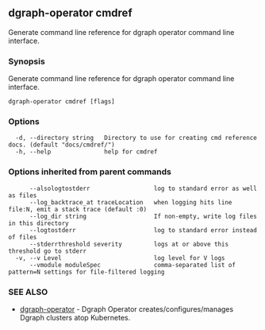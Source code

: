 ## dgraph-operator cmdref

Generate command line reference for dgraph operator command line interface.

### Synopsis

Generate command line reference for dgraph operator command line interface.

```
dgraph-operator cmdref [flags]
```

### Options

```
  -d, --directory string   Directory to use for creating cmd reference docs. (default "docs/cmdref/")
  -h, --help               help for cmdref
```

### Options inherited from parent commands

```
      --alsologtostderr                  log to standard error as well as files
      --log_backtrace_at traceLocation   when logging hits line file:N, emit a stack trace (default :0)
      --log_dir string                   If non-empty, write log files in this directory
      --logtostderr                      log to standard error instead of files
      --stderrthreshold severity         logs at or above this threshold go to stderr
  -v, --v Level                          log level for V logs
      --vmodule moduleSpec               comma-separated list of pattern=N settings for file-filtered logging
```

### SEE ALSO

* [dgraph-operator](dgraph-operator.md)	 - Dgraph Operator creates/configures/manages Dgraph clusters atop Kubernetes.

